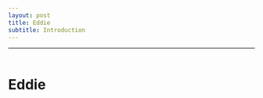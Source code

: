```yaml
---
layout: post
title: Eddie
subtitle: Introduction
---
```


<div style="border-bottom:1px solid black">
<p>

</div>
<br>

# Eddie